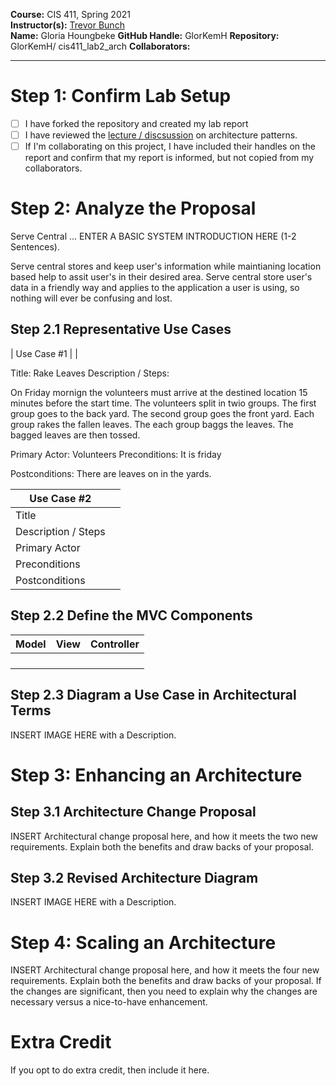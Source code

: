 **Course:** CIS 411, Spring 2021  
**Instructor(s):** [Trevor Bunch](https://github.com/trevordbunch)  
**Name:** Gloria Houngbeke
**GitHub Handle:** GlorKemH
**Repository:** GlorKemH/ cis411_lab2_arch
**Collaborators:** 
___

# Step 1: Confirm Lab Setup
- [ ] I have forked the repository and created my lab report
- [ ] I have reviewed the [lecture / discsussion](../assets/04p1_SolutionArchitectures.pdf) on architecture patterns.
- [ ] If I'm collaborating on this project, I have included their handles on the report and confirm that my report is informed, but not copied from my collaborators.

# Step 2: Analyze the Proposal
Serve Central ... ENTER A BASIC SYSTEM INTRODUCTION HERE (1-2 Sentences).

Serve central stores and keep user's information while maintianing location based help to assit user's in their desired area. Serve central store user's data in a friendly way and applies to the application a user is using, so nothing will ever be confusing and lost.

## Step 2.1 Representative Use Cases  

| Use Case #1 | |

Title: Rake Leaves
Description / Steps:

On Friday mornign the volunteers must arrive at the destined location 15 minutes before the start time. The volunteers split in twio groups. The first group goes to the back yard. The second group goes the front yard. Each group rakes the fallen leaves. The each group baggs the leaves. The bagged leaves are then tossed.

Primary Actor: Volunteers
Preconditions: It is friday

Postconditions: There are leaves on in the yards.

| Use Case #2 | |
|---|---|
| Title | |
| Description / Steps | |
| Primary Actor | |
| Preconditions | |
| Postconditions | |

## Step 2.2 Define the MVC Components

| Model | View | Controller |
|---|---|---|
|  |  |  |
|  |  |  |
|  |  |  |
|  |  |  |

## Step 2.3 Diagram a Use Case in Architectural Terms
INSERT IMAGE HERE with a Description.

# Step 3: Enhancing an Architecture

## Step 3.1 Architecture Change Proposal
INSERT Architectural change proposal here, and how it meets the two new requirements.  Explain both the benefits and draw backs of your proposal.

## Step 3.2 Revised Architecture Diagram
INSERT IMAGE HERE with a Description.

# Step 4: Scaling an Architecture
INSERT Architectural change proposal here, and how it meets the four new requirements.  Explain both the benefits and draw backs of your proposal.  If the changes are significant, then you need to explain why the changes are necessary versus a nice-to-have enhancement.

# Extra Credit
If you opt to do extra credit, then include it here.